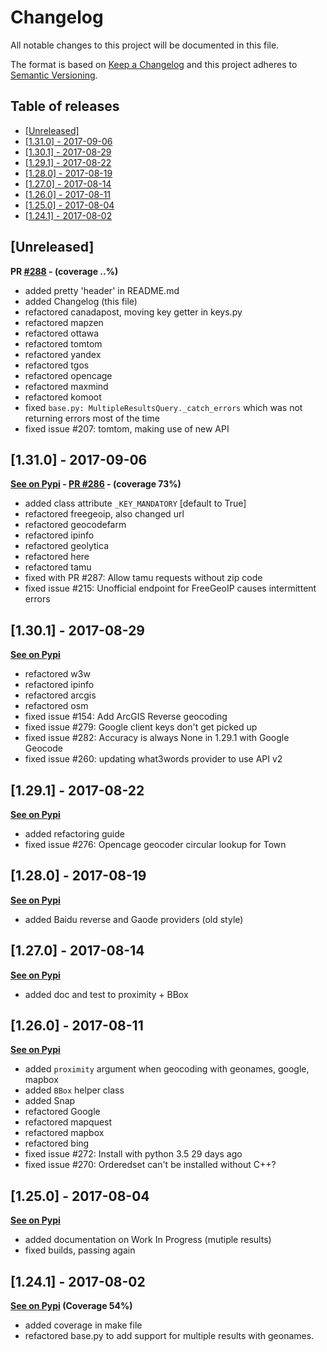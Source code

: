 <!-- markdownlint-disable -->
# Changelog
All notable changes to this project will be documented in this file.

The format is based on [Keep a Changelog](http://keepachangelog.com/en/1.0.0/)
and this project adheres to [Semantic Versioning](http://semver.org/spec/v2.0.0.html).

Table of releases
-----------------

<!-- TOC depthFrom:2 depthTo:2 orderedList:false -->

- [[Unreleased]](#unreleased)
- [[1.31.0] - 2017-09-06](#1310---2017-09-06)
- [[1.30.1] - 2017-08-29](#1301---2017-08-29)
- [[1.29.1] - 2017-08-22](#1291---2017-08-22)
- [[1.28.0] - 2017-08-19](#1280---2017-08-19)
- [[1.27.0] - 2017-08-14](#1270---2017-08-14)
- [[1.26.0] - 2017-08-11](#1260---2017-08-11)
- [[1.25.0] - 2017-08-04](#1250---2017-08-04)
- [[1.24.1] - 2017-08-02](#1241---2017-08-02)

<!-- /TOC -->

## [Unreleased]

**PR [#288](https://github.com/DenisCarriere/geocoder/pull/288) - (coverage ..%)**

- added pretty 'header' in README.md
- added Changelog (this file)
- refactored canadapost, moving key getter in keys.py
- refactored mapzen
- refactored ottawa
- refactored tomtom
- refactored yandex
- refactored tgos
- refactored opencage
- refactored maxmind
- refactored komoot
- fixed `base.py: MultipleResultsQuery._catch_errors` which was not returning errors most of the time
- fixed issue #207: tomtom, making use of new API


## [1.31.0] - 2017-09-06

**[See on Pypi](https://pypi.python.org/pypi/geocoder/1.31.0) - [PR #286](https://github.com/DenisCarriere/geocoder/pull/286) - (coverage 73%)**

- added class attribute `_KEY_MANDATORY` [default to True]
- refactored freegeoip, also changed url
- refactored geocodefarm
- refactored ipinfo
- refactored geolytica
- refactored here
- refactored tamu
- fixed with PR #287: Allow tamu requests without zip code
- fixed issue #215: Unofficial endpoint for FreeGeoIP causes intermittent errors


## [1.30.1] - 2017-08-29

**[See on Pypi](https://pypi.python.org/pypi/geocoder/1.30.1)**

- refactored w3w
- refactored ipinfo
- refactored arcgis
- refactored osm
- fixed issue #154: Add ArcGIS Reverse geocoding
- fixed issue #279: Google client keys don't get picked up
- fixed issue #282: Accuracy is always None in 1.29.1 with Google Geocode
- fixed issue #260: updating what3words provider to use API v2


## [1.29.1] - 2017-08-22

**[See on Pypi](https://pypi.python.org/pypi/geocoder/1.29.1)**

- added refactoring guide
- fixed issue #276: Opencage geocoder circular lookup for Town


## [1.28.0] - 2017-08-19

**[See on Pypi](https://pypi.python.org/pypi/geocoder/1.28.0)**

- added Baidu reverse and Gaode providers (old style)


## [1.27.0] - 2017-08-14

**[See on Pypi](https://pypi.python.org/pypi/geocoder/1.27.0)**

- added doc and test to proximity + BBox


## [1.26.0] - 2017-08-11

**[See on Pypi](https://pypi.python.org/pypi/geocoder/1.26.0)**

- added `proximity` argument when geocoding with geonames, google, mapbox
- added `BBox` helper class
- added Snap
- refactored Google
- refactored mapquest
- refactored mapbox
- refactored bing
- fixed issue #272: Install with python 3.5 29 days ago
- fixed issue #270: Orderedset can't be installed without C++? 

## [1.25.0] - 2017-08-04

**[See on Pypi](https://pypi.python.org/pypi/geocoder/1.25.0)**

- added documentation on Work In Progress (mutiple results)
- fixed builds, passing again


## [1.24.1] - 2017-08-02

**[See on Pypi](https://pypi.python.org/pypi/geocoder/1.24.1) (Coverage 54%)**

- added coverage in make file
- refactored base.py to add support for multiple results with geonames. 